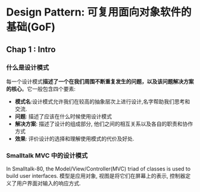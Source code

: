 # Design Pattern: 可复用面向对象软件的基础(GoF)
## Chap 1 : Intro
### 什么是设计模式
每一个设计模式**描述了一个在我们周围不断重复发生的问题，以及该问题解决方案的核心**。它一般包含四个要素:
* **模式名**:设计模式允许我们在较高的抽象层次上进行设计,名字帮助我们思考和交流.
* **问题**: 描述了应该在什么时候使用设计模式
* **解决方案**: 描述了设计的组成部分, 他们之间的相互关系以及各自的职责和协作方式
* **效果**: 评价设计的选择和理解使用模式的代价及好处.

### Smalltalk MVC 中的设计模式
In Smalltalk-80, the Model/View/Controller(MVC) triad of classes is used to build user interfaces. 模型是应用对象, 视图是将它们在屏幕上的表示, 控制器定义了用户界面对输入的响应方式.